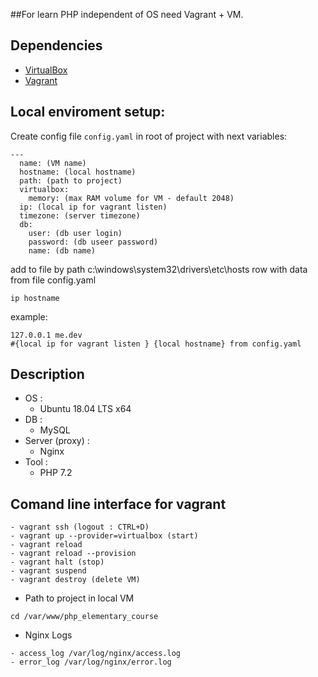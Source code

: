 ##For learn PHP independent of OS need Vagrant + VM.
## Dependencies
- [VirtualBox](https://www.virtualbox.org/wiki/Downloads)
- [Vagrant](https://www.vagrantup.com/downloads.html)
## Local enviroment setup:
Create config file ``config.yaml`` in root of project with next variables:
````
---
  name: (VM name)
  hostname: (local hostname)
  path: (path to project)
  virtualbox:
    memory: (max RAM volume for VM - default 2048)
  ip: (local ip for vagrant listen)
  timezone: (server timezone)
  db:
    user: (db user login)
    password: (db useer password)
    name: (db name)
````
add to file by path c:\windows\system32\drivers\etc\hosts
row with data from file config.yaml
````
ip hostname
````
example:
````
127.0.0.1 me.dev
#{local ip for vagrant listen } {local hostname} from config.yaml
````

## Description
- OS :
	- Ubuntu 18.04 LTS x64
- DB :
	- MySQL
- Server (proxy) :
	- Nginx
- Tool :
    - PHP 7.2

## Comand line interface for vagrant
````
- vagrant ssh (logout : CTRL+D)
- vagrant up --provider=virtualbox (start)
- vagrant reload
- vagrant reload --provision
- vagrant halt (stop)
- vagrant suspend
- vagrant destroy (delete VM)
````
- Path to project in local VM
```
cd /var/www/php_elementary_course
```
- Nginx Logs
````
- access_log /var/log/nginx/access.log
- error_log /var/log/nginx/error.log
````